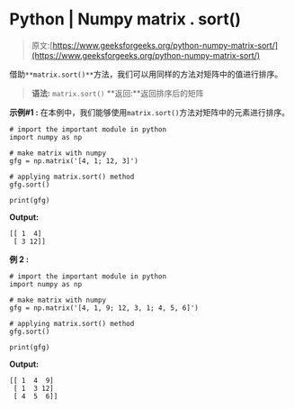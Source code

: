 # Python | Numpy matrix . sort()

> 原文:[https://www.geeksforgeeks.org/python-numpy-matrix-sort/](https://www.geeksforgeeks.org/python-numpy-matrix-sort/)

借助`**matrix.sort()**`方法，我们可以用同样的方法对矩阵中的值进行排序。

> **语法:** `matrix.sort()`
> **返回:**返回排序后的矩阵

**示例#1 :**
在本例中，我们能够使用`matrix.sort()`方法对矩阵中的元素进行排序。

```
# import the important module in python
import numpy as np

# make matrix with numpy
gfg = np.matrix('[4, 1; 12, 3]')

# applying matrix.sort() method
gfg.sort()

print(gfg)
```

**Output:**

```
[[ 1  4]
 [ 3 12]]

```

**例 2 :**

```
# import the important module in python
import numpy as np

# make matrix with numpy
gfg = np.matrix('[4, 1, 9; 12, 3, 1; 4, 5, 6]')

# applying matrix.sort() method
gfg.sort()

print(gfg)
```

**Output:**

```
[[ 1  4  9]
 [ 1  3 12]
 [ 4  5  6]]

```